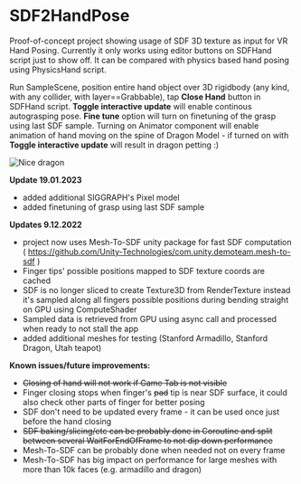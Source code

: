# SDF2HandPose

Proof-of-concept project showing usage of SDF 3D texture as input for VR Hand Posing.
Currently it only works using editor buttons on SDFHand script just to show off.
It can be compared with physics based hand posing using PhysicsHand script.

Run SampleScene, position entire hand object over 3D rigidbody (any kind, with any collider, with layer==Grabbable),
tap **Close Hand** button in SDFHand script. **Toggle interactive update** will enable continous autograsping pose.
**Fine tune** option will turn on finetuning of the grasp using last SDF sample.
Turning on Animator component will enable animation of hand moving on the spine of Dragon Model - if turned
on with **Toggle interactive update** will result in dragon petting :)

![Nice dragon](https://media.githubusercontent.com/media/nosferathoo/SDF2HandPose/main/DragonPetting2.gif)

**Update 19.01.2023**
* added additional SIGGRAPH's Pixel model
* added finetuning of grasp using last SDF sample 

**Updates 9.12.2022**
* project now uses Mesh-To-SDF unity package for fast SDF computation ( https://github.com/Unity-Technologies/com.unity.demoteam.mesh-to-sdf )
* Finger tips' possible positions mapped to SDF texture coords are cached
* SDF is no longer sliced to create Texture3D from RenderTexture instead it's sampled along all fingers possible positions during bending straight on GPU using ComputeShader
* Sampled data is retrieved from GPU using async call and processed when ready to not stall the app
* added additional meshes for testing (Stanford Armadillo, Stanford Dragon, Utah teapot)

**Known issues/future improvements:**
* ~~Closing of hand will not work if Game Tab is not visible~~
* Finger closing stops when finger's ~~pad~~ tip is near SDF surface, it could also check other parts of finger for better posing
* SDF don't need to be updated every frame - it can be used once just before the hand closing
* ~~SDF baking/slicing/etc can be probably done in Coroutine and split between several WaitForEndOfFrame to not dip down performance~~
* Mesh-To-SDF can be probably done when needed not on every frame
* Mesh-To-SDF has big impact on performance for large meshes with more than 10k faces (e.g. armadillo and dragon)

